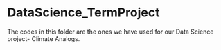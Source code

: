 # DataScience_TermProject
The codes in this folder are the ones we have used for our Data Science project- Climate Analogs.
